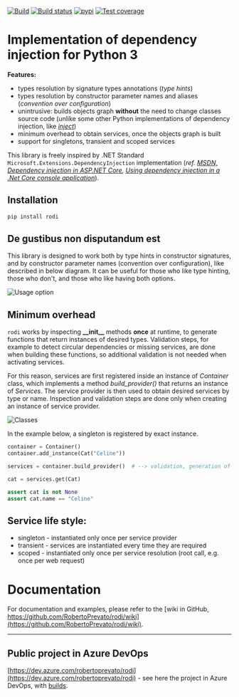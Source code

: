 [![Build](https://github.com/RobertoPrevato/rodi/workflows/Build/badge.svg)](https://github.com/RobertoPrevato/rodi/actions?query=workflow%3ABuild)
[![Build status](https://dev.azure.com/robertoprevato/rodi/_apis/build/status/rodi-CI)](https://dev.azure.com/robertoprevato/rodi/_build/latest?definitionId=8) [![pypi](https://robertoprevato.vsrm.visualstudio.com/_apis/public/Release/badge/06ceb1f2-6ca8-4981-97ca-14cc8b599bc7/1/2)](https://pypi.org/project/rodi/) [![Test coverage](https://img.shields.io/azure-devops/coverage/robertoprevato/rodi/8/master.svg)](https://robertoprevato.visualstudio.com/rodi/_build?definitionId=8)

# Implementation of dependency injection for Python 3

**Features:**
* types resolution by signature types annotations (_type hints_)
* types resolution by constructor parameter names and aliases (_convention over configuration_)
* unintrusive: builds objects graph **without** the need to change classes source code (unlike some other Python implementations of dependency injection, like _[inject](https://pypi.org/project/Inject/)_)
* minimum overhead to obtain services, once the objects graph is built
* support for singletons, transient and scoped services

This library is freely inspired by .NET Standard `Microsoft.Extensions.DependencyInjection` implementation (_ref. [MSDN, Dependency injection in ASP.NET Core](https://docs.microsoft.com/en-us/aspnet/core/fundamentals/dependency-injection?view=aspnetcore-2.1), [Using dependency injection in a .Net Core console application](https://andrewlock.net/using-dependency-injection-in-a-net-core-console-application/)_).

## Installation

```bash
pip install rodi
```

## De gustibus non disputandum est
This library is designed to work both by type hints in constructor signatures, and by constructor parameter names (convention over configuration), like described in below diagram. It can be useful for those who like type hinting, those who don't, and those who like having both options.

![Usage option](https://raw.githubusercontent.com/RobertoPrevato/rodi/master/documentation/rodi-design-taste.png "Usage option")

## Minimum overhead
`rodi` works by inspecting __&#95;&#95;init&#95;&#95;__ methods **once** at runtime, to generate functions that return instances of desired types. Validation steps, for example to detect circular dependencies or missing services, are done when building these functions, so additional validation is not needed when activating services.

For this reason, services are first registered inside an instance of _Container_ class, which implements a method _build&#95;provider()_ that returns an instance of _Services_. The service provider is then used to obtain desired services by type or name. Inspection and validation steps are done only when creating an instance of service provider.

![Classes](https://raw.githubusercontent.com/RobertoPrevato/rodi/master/documentation/classes.png "Classes")

In the example below, a singleton is registered by exact instance.

```python
container = Container()
container.add_instance(Cat("Celine"))

services = container.build_provider()  # --> validation, generation of functions

cat = services.get(Cat)

assert cat is not None
assert cat.name == "Celine"
```

## Service life style:
* singleton - instantiated only once per service provider
* transient - services are instantiated every time they are required
* scoped - instantiated only once per service resolution (root call, e.g. once per web request)

# Documentation
For documentation and examples, please refer to the [wiki in GitHub, https://github.com/RobertoPrevato/rodi/wiki](https://github.com/RobertoPrevato/rodi/wiki).

---

## Public project in Azure DevOps
[https://dev.azure.com/robertoprevato/rodi](https://dev.azure.com/robertoprevato/rodi) - see here the project in Azure DevOps, with [builds](https://dev.azure.com/robertoprevato/rodi/_build?definitionId=8).
